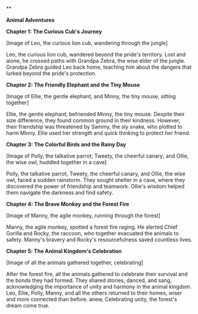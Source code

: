 **

**Animal Adventures**

**Chapter 1: The Curious Cub's Journey**

[Image of Leo, the curious lion cub, wandering through the jungle]

Leo, the curious lion cub, wandered beyond the pride's territory. Lost and alone, he crossed paths with Grandpa Zebra, the wise elder of the jungle. Grandpa Zebra guided Leo back home, teaching him about the dangers that lurked beyond the pride's protection.

**Chapter 2: The Friendly Elephant and the Tiny Mouse**

[Image of Ellie, the gentle elephant, and Minny, the tiny mouse, sitting together]

Ellie, the gentle elephant, befriended Minny, the tiny mouse. Despite their size difference, they found common ground in their kindness. However, their friendship was threatened by Sammy, the sly snake, who plotted to harm Minny. Ellie used her strength and quick thinking to protect her friend.

**Chapter 3: The Colorful Birds and the Rainy Day**

[Image of Polly, the talkative parrot; Tweety, the cheerful canary; and Ollie, the wise owl, huddled together in a cave]

Polly, the talkative parrot, Tweety, the cheerful canary, and Ollie, the wise owl, faced a sudden rainstorm. They sought shelter in a cave, where they discovered the power of friendship and teamwork. Ollie's wisdom helped them navigate the darkness and find safety.

**Chapter 4: The Brave Monkey and the Forest Fire**

[Image of Manny, the agile monkey, running through the forest]

Manny, the agile monkey, spotted a forest fire raging. He alerted Chief Gorilla and Rocky, the raccoon, who together evacuated the animals to safety. Manny's bravery and Rocky's resourcefulness saved countless lives.

**Chapter 5: The Animal Kingdom's Celebration**

[Image of all the animals gathered together, celebrating]

After the forest fire, all the animals gathered to celebrate their survival and the bonds they had formed. They shared stories, danced, and sang, acknowledging the importance of unity and harmony in the animal kingdom. Leo, Ellie, Polly, Manny, and all the others returned to their homes, wiser and more connected than before. anew,
Celebrating unity, the forest's dream come true.